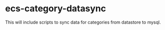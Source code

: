 # ecs-category-datasync
This will include scripts to sync data for categories from datastore to mysql. 
